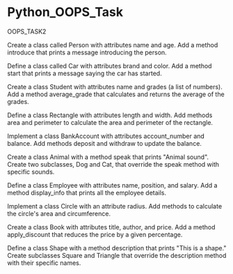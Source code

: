# Python_OOPS_Task

OOPS_TASK2

Create a class called Person with attributes name and age. Add a method introduce that prints a message introducing the person.

Define a class called Car with attributes brand and color. Add a method start that prints a message saying the car has started.

Create a class Student with attributes name and grades (a list of numbers). Add a method average_grade that calculates and returns the average of the grades.

Define a class Rectangle with attributes length and width. Add methods area and perimeter to calculate the area and perimeter of the rectangle.

Implement a class BankAccount with attributes account_number and balance. Add methods deposit and withdraw to update the balance.

Create a class Animal with a method speak that prints "Animal sound". Create two subclasses, Dog and Cat, that override the speak method with specific sounds.

Define a class Employee with attributes name, position, and salary. Add a method display_info that prints all the employee details.

Implement a class Circle with an attribute radius. Add methods to calculate the circle's area and circumference.

Create a class Book with attributes title, author, and price. Add a method apply_discount that reduces the price by a given percentage.

Define a class Shape with a method description that prints "This is a shape." Create subclasses Square and Triangle that override the description method with their specific names.
